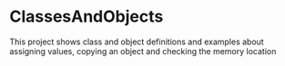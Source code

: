 # ClassesAndObjects
This project shows class and object definitions and examples about assigning values, copying an object and checking the memory location

